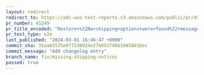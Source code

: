 ```yaml
---
layout: redirect
redirect_to: https://a8c-woo-test-reports.s3.amazonaws.com/public/pr/45249/e2e/index.html
pr_number: 45249
pr_title_encoded: "Restore+%22No+shipping+options+were+found%22+message+in+cart-shipping+template."
pr_test_type: e2e
last_published: "2024-03-01 16:46:47 +0000"
commit_sha: 31aa61535e0f72d892de276052fdbb19d5881bec
commit_message: "Add changelog entry"
branch_name: fix/missing-shipping-notices
passed: true
---
```

